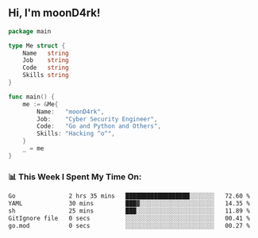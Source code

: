<h2> Hi, I'm moonD4rk!</h2>

```go
package main

type Me struct {
	Name   string
	Job    string
	Code   string
	Skills string
}

func main() {
	me := &Me{
		Name:   "moonD4rk",
		Job:    "Cyber Security Engineer",
		Code:   "Go and Python and Others",
		Skills: "Hacking ^o^",
	}
	_ = me
}
```

<h3>📊 This Week I Spent My Time On:</h3>
<!-- <img align='right' src="https://github-readme-stats.vercel.app/api?username=moond4rk&show_icons=true&theme=radical", width="300" height="150"> -->

<!--START_SECTION:waka-->

```txt
Go               2 hrs 35 mins   ██████████████████░░░░░░░   72.60 %
YAML             30 mins         ███▓░░░░░░░░░░░░░░░░░░░░░   14.35 %
sh               25 mins         ███░░░░░░░░░░░░░░░░░░░░░░   11.89 %
GitIgnore file   0 secs          ░░░░░░░░░░░░░░░░░░░░░░░░░   00.41 %
go.mod           0 secs          ░░░░░░░░░░░░░░░░░░░░░░░░░   00.27 %
```

<!--END_SECTION:waka-->

